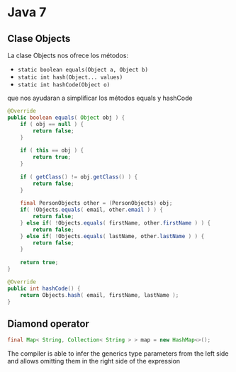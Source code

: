 # Java 7

## Clase Objects

La clase Objects nos ofrece los m&eacute;todos:
* <code>static boolean equals(Object a, Object b)</code>
* <code>static int hash(Object... values)</code>
* <code>static int hashCode(Object o)</code>

que nos ayudaran a simplificar los m&eacute;todos equals y hashCode

```java
@Override
public boolean equals( Object obj ) {
    if ( obj == null ) {
        return false;
    }
        
    if ( this == obj ) {
        return true;
    }
        
    if ( getClass() != obj.getClass() ) {
        return false;
    }
        
    final PersonObjects other = (PersonObjects) obj;
    if( !Objects.equals( email, other.email ) ) {
        return false;
    } else if( !Objects.equals( firstName, other.firstName ) ) {
        return false;            
    } else if( !Objects.equals( lastName, other.lastName ) ) {
        return false;            
    }
        
    return true;
}

@Override
public int hashCode() {
    return Objects.hash( email, firstName, lastName );
}  
```

## Diamond operator

```java
final Map< String, Collection< String > > map = new HashMap<>();
```
The compiler is able to infer the generics type parameters from the left side and allows omitting them in the right side of the expression
